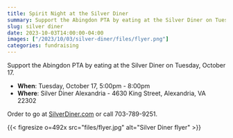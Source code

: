 ```yaml
--- 
title: Spirit Night at the Silver Diner
summary: Support the Abingdon PTA by eating at the Silver Diner on Tuesday, October 17.
slug: silver diner
date: 2023-10-03T14:00:00-04:00
images: ["/2023/10/03/silver-diner/files/flyer.png"]
categories: fundraising
---
```


Support the Abingdon PTA by eating at the Silver Diner on Tuesday, October 17.

- **When**: Tuesday, October 17, 5:00pm - 8:00pm
- **Where**: Silver Diner Alexandria - 4630 King Street, Alexandria, VA 22302

Order to go at [SilverDiner.com](https://www.silverdiner.com) or call 703-789-9251.

{{< figresize o=492x src="files/flyer.jpg" alt="Silver Diner flyer" >}}

